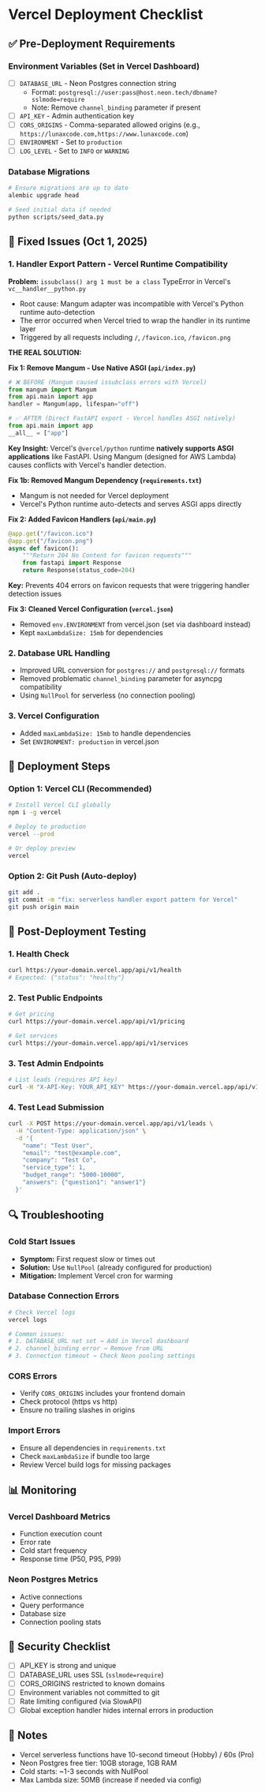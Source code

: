 # Vercel Deployment Checklist

## ✅ Pre-Deployment Requirements

### Environment Variables (Set in Vercel Dashboard)
- [ ] `DATABASE_URL` - Neon Postgres connection string
  - Format: `postgresql://user:pass@host.neon.tech/dbname?sslmode=require`
  - Note: Remove `channel_binding` parameter if present
- [ ] `API_KEY` - Admin authentication key
- [ ] `CORS_ORIGINS` - Comma-separated allowed origins (e.g., `https://lunaxcode.com,https://www.lunaxcode.com`)
- [ ] `ENVIRONMENT` - Set to `production`
- [ ] `LOG_LEVEL` - Set to `INFO` or `WARNING`

### Database Migrations
```bash
# Ensure migrations are up to date
alembic upgrade head

# Seed initial data if needed
python scripts/seed_data.py
```

## 🔧 Fixed Issues (Oct 1, 2025)

### 1. Handler Export Pattern - Vercel Runtime Compatibility
**Problem:** `issubclass() arg 1 must be a class` TypeError in Vercel's `vc__handler__python.py`
- Root cause: Mangum adapter was incompatible with Vercel's Python runtime auto-detection
- The error occurred when Vercel tried to wrap the handler in its runtime layer
- Triggered by all requests including `/`, `/favicon.ico`, `/favicon.png`

**THE REAL SOLUTION:**

**Fix 1: Remove Mangum - Use Native ASGI (`api/index.py`)**
```python
# ❌ BEFORE (Mangum caused issubclass errors with Vercel)
from mangum import Mangum
from api.main import app
handler = Mangum(app, lifespan="off")

# ✅ AFTER (Direct FastAPI export - Vercel handles ASGI natively)
from api.main import app
__all__ = ["app"]
```
**Key Insight:** Vercel's `@vercel/python` runtime **natively supports ASGI applications** like FastAPI. Using Mangum (designed for AWS Lambda) causes conflicts with Vercel's handler detection.

**Fix 1b: Removed Mangum Dependency (`requirements.txt`)**
- Mangum is not needed for Vercel deployment
- Vercel's Python runtime auto-detects and serves ASGI apps directly

**Fix 2: Added Favicon Handlers (`api/main.py`)**
```python
@app.get("/favicon.ico")
@app.get("/favicon.png")
async def favicon():
    """Return 204 No Content for favicon requests"""
    from fastapi import Response
    return Response(status_code=204)
```
**Key:** Prevents 404 errors on favicon requests that were triggering handler detection issues

**Fix 3: Cleaned Vercel Configuration (`vercel.json`)**
- Removed `env.ENVIRONMENT` from vercel.json (set via dashboard instead)
- Kept `maxLambdaSize: 15mb` for dependencies

### 2. Database URL Handling
- Improved URL conversion for `postgres://` and `postgresql://` formats
- Removed problematic `channel_binding` parameter for asyncpg compatibility
- Using `NullPool` for serverless (no connection pooling)

### 3. Vercel Configuration
- Added `maxLambdaSize: 15mb` to handle dependencies
- Set `ENVIRONMENT: production` in vercel.json

## 🚀 Deployment Steps

### Option 1: Vercel CLI (Recommended)
```bash
# Install Vercel CLI globally
npm i -g vercel

# Deploy to production
vercel --prod

# Or deploy preview
vercel
```

### Option 2: Git Push (Auto-deploy)
```bash
git add .
git commit -m "fix: serverless handler export pattern for Vercel"
git push origin main
```

## 🧪 Post-Deployment Testing

### 1. Health Check
```bash
curl https://your-domain.vercel.app/api/v1/health
# Expected: {"status": "healthy"}
```

### 2. Test Public Endpoints
```bash
# Get pricing
curl https://your-domain.vercel.app/api/v1/pricing

# Get services
curl https://your-domain.vercel.app/api/v1/services
```

### 3. Test Admin Endpoints
```bash
# List leads (requires API key)
curl -H "X-API-Key: YOUR_API_KEY" https://your-domain.vercel.app/api/v1/leads
```

### 4. Test Lead Submission
```bash
curl -X POST https://your-domain.vercel.app/api/v1/leads \
  -H "Content-Type: application/json" \
  -d '{
    "name": "Test User",
    "email": "test@example.com",
    "company": "Test Co",
    "service_type": 1,
    "budget_range": "5000-10000",
    "answers": {"question1": "answer1"}
  }'
```

## 🔍 Troubleshooting

### Cold Start Issues
- **Symptom:** First request slow or times out
- **Solution:** Use `NullPool` (already configured for production)
- **Mitigation:** Implement Vercel cron for warming

### Database Connection Errors
```bash
# Check Vercel logs
vercel logs

# Common issues:
# 1. DATABASE_URL not set → Add in Vercel dashboard
# 2. channel_binding error → Remove from URL
# 3. Connection timeout → Check Neon pooling settings
```

### CORS Errors
- Verify `CORS_ORIGINS` includes your frontend domain
- Check protocol (https vs http)
- Ensure no trailing slashes in origins

### Import Errors
- Ensure all dependencies in `requirements.txt`
- Check `maxLambdaSize` if bundle too large
- Review Vercel build logs for missing packages

## 📊 Monitoring

### Vercel Dashboard Metrics
- Function execution count
- Error rate
- Cold start frequency
- Response time (P50, P95, P99)

### Neon Postgres Metrics
- Active connections
- Query performance
- Database size
- Connection pooling stats

## 🔐 Security Checklist
- [ ] API_KEY is strong and unique
- [ ] DATABASE_URL uses SSL (`sslmode=require`)
- [ ] CORS_ORIGINS restricted to known domains
- [ ] Environment variables not committed to git
- [ ] Rate limiting configured (via SlowAPI)
- [ ] Global exception handler hides internal errors in production

## 📝 Notes
- Vercel serverless functions have 10-second timeout (Hobby) / 60s (Pro)
- Neon Postgres free tier: 10GB storage, 1GB RAM
- Cold starts: ~1-3 seconds with NullPool
- Max Lambda size: 50MB (increase if needed via config)

